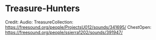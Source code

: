 # Treasure-Hunters
 

Credit:
Audio:
TreasureCollection: https://freesound.org/people/ProjectsU012/sounds/341695/
ChestOpen: https://freesound.org/people/ssierra1202/sounds/391947/